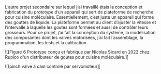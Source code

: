 

 L’autre projet secondaire sur lequel j’ai travaillé étais la conception et fabrication du prototype d’un appareil qui sert de plateforme de recherche pour cuisine moléculaire. Essentiellement, c’est juste un appareil qui forme des gouttes de liquide. La plateforme permet au client d’ajuster la vitesse et l’intervalle à laquelle les goutes sont formées et aussi de contrôler leurs grosseurs. Pour ce projet, j’ai fait la conception du système, la modélisation des composantes dont les valves motorisées, j’ai fait l’assemblage, la programmation, les tests et la calibration.

![[Figure 6 Prototype conçu et fabriqué par Nicolas Sicard en 2022 chez Rupico d'un distributeur de goutes pour cuisine moléculaire.]]

![[pinch valve à cam controlé par servomoteur]]